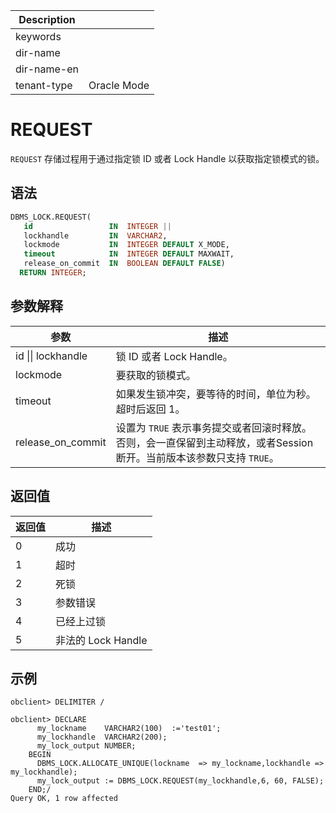 | Description   |                 |
|---------------|-----------------|
| keywords      |                 |
| dir-name      |                 |
| dir-name-en   |                 |
| tenant-type   | Oracle Mode     |

# REQUEST

`REQUEST` 存储过程用于通过指定锁 ID 或者 Lock Handle 以获取指定锁模式的锁。

## 语法

```sql
DBMS_LOCK.REQUEST(
   id                 IN  INTEGER ||
   lockhandle         IN  VARCHAR2,
   lockmode           IN  INTEGER DEFAULT X_MODE,
   timeout            IN  INTEGER DEFAULT MAXWAIT,
   release_on_commit  IN  BOOLEAN DEFAULT FALSE)
  RETURN INTEGER;
```

## 参数解释

| 参数 | 描述 |
| --- | --- |
| id \|\| lockhandle | 锁 ID 或者 Lock Handle。 |
| lockmode | 要获取的锁模式。 |
| timeout | 如果发生锁冲突，要等待的时间，单位为秒。超时后返回 1。|
| release_on_commit | 设置为 `TRUE` 表示事务提交或者回滚时释放。否则，会一直保留到主动释放，或者Session 断开。当前版本该参数只支持 `TRUE`。 |

## 返回值

| 返回值 | 描述 |
| --- | --- |
| 0 | 成功 |
| 1 | 超时 |
| 2 | 死锁 |
| 3 | 参数错误 |
| 4 | 已经上过锁|
| 5 | 非法的 Lock Handle |

## 示例

```shell
obclient> DELIMITER /

obclient> DECLARE
      my_lockname    VARCHAR2(100)  :='test01';
      my_lockhandle  VARCHAR2(200);
      my_lock_output NUMBER;
    BEGIN  
      DBMS_LOCK.ALLOCATE_UNIQUE(lockname  => my_lockname,lockhandle => my_lockhandle);
      my_lock_output := DBMS_LOCK.REQUEST(my_lockhandle,6, 60, FALSE);
    END;/
Query OK, 1 row affected
```